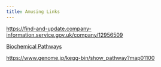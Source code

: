 ```yaml
---
title: Amusing Links
---
```


https://find-and-update.company-information.service.gov.uk/company/12956509



[Biochemical Pathways](http://biochemical-pathways.com/#/map/1)

https://www.genome.jp/kegg-bin/show_pathway?map01100